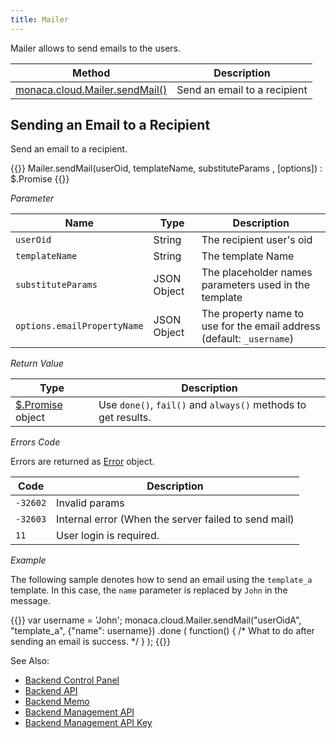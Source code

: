 ```yaml
---
title: Mailer
---
```


Mailer allows to send emails to the users.

Method       |   Description                                   
-------------|------------------------------------
[monaca.cloud.Mailer.sendMail()](#m-sendmail) | Send an email to a recipient

##  Sending an Email to a Recipient

Send an email to a recipient.

{{<syntax>}}
Mailer.sendMail(userOid, templateName, substituteParams , [options]) : $.Promise
{{</syntax>}}

*Parameter*

Name | Type | Description
-----|------|-------------
`userOid` | String | The recipient user's oid
`templateName` | String | The template Name
`substituteParams` | JSON Object | The placeholder names parameters used in the template
`options.emailPropertyName` | JSON Object |  The property name to use for the email address (default: `_username`)

*Return Value*

Type | Description
-----|--------------------------
[$.Promise](../other/#promise) object | Use `done()`, `fail()` and `always()` methods to get results.

*Errors Code*

Errors are returned as [Error](../error) object.

Code | Description
-----|--------------------------
`-32602` |  Invalid params
`-32603` |  Internal error (When the server failed to send mail)
`11`     |  User login is required.

*Example*

The following sample denotes how to send an email using the `template_a` template. In this case, the `name` parameter is replaced by `John` in the message.

{{<highlight javascript>}}
var username = 'John';
monaca.cloud.Mailer.sendMail("userOidA", "template_a", {"name": username})
  .done
  (
    function()
    { /* What to do after sending an email is success. */ }
  );
{{</highlight>}}


See Also: 

- [Backend Control Panel](/en/products_guide/backend/control_panel)
- [Backend API](../../cloud)
- [Backend Memo](/en/sampleapp/samples/backend_memo)
- [Backend Management API](../../cloud_management)
- [Backend Management API Key](/en/products_guide/backend/control_panel/#backend-management-api-key)

